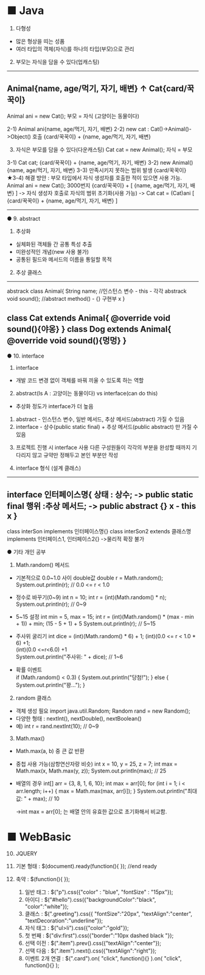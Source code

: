 # ■ Java

1. 다형성
- 많은 형상을 띠는 성품
- 여러 타입의 객체(자식)를 하나의 타입(부모)으로 관리

2. 부모는 자식을 담을 수 있다(업캐스팅)
 ------------------------------------
 Animal{name, age/먹기, 자기, 배변}
   ↑
 Cat{card/꾹꾹이}
 ------------------------------------
Animal ani = new Cat();   부모 = 자식 (고양이는 동물이다)

2-1) Animal ani{name, age/먹기, 자기, 배변}
2-2) new cat : Cat()->Animal()->Object() 호출
        {card/꾹꾹이} + {name, age/먹기, 자기, 배변}


3. 자식은 부모를 담을 수 있다(다운캐스팅)
 Cat cat = new Animal(); 자식 = 부모

3-1) Cat cat; {card/꾹꾹이} + {name, age/먹기, 자기, 배변}
3-2) new Animal() {name, age/먹기, 자기, 배변}
3-3) 만족시키지 못하는 범위 발생 {card/꾹꾹이}
★3-4) 해결 방안 : 부모 타입에서 자식 생성자를 호출한 적이 있으면 사용 가능.
Animal ani = new Cat(); 3000번지 {card/꾹꾹이} + [ {name, age/먹기, 자기, 배변} ]
 -> 자식 생성자 호출로 자식의 범위 초기화(사용 가능) 
 -> Cat cat = (Cat)ani [ {card/꾹꾹이} + {name, age/먹기, 자기, 배변} ]


--- 

 ● 9. abstract
 1. 추상화
 - 실체화된 객체들 간 공통 특성 추출
 - 미완성적인 개념(new 사용 불가)
 - 공통된 필드와 메서드의 이름을 통일할 목적

 2. 추상 클래스
 -------------------------------------------
 abstrack class Animal{
    String name; //인스턴스 변수 - this - 각각
    abstrack void sound(); //abstract method() - {} 구현부 x
 }
 
 class Cat extends Animal{ @override void sound(){야옹} }
 class Dog extends Animal{ @override void sound(){멍멍} }
 -------------------------------------------

 ● 10. interface
  1. interface
  - 개발 코드 변경 없이 객체를 바꿔 끼울 수 있도록 하는 역할

  2. abstract(Is A : 고양이는 동물이다) vs interface(can do this)
  - 추상화 정도가 interface가 더 높음
  1) abstract - 인스턴스 변수, 일반 메서드, 추상 메서드(abstract) 가질 수 있음
  2) interface - 상수(public static final) + 추상 메서드(public abstract) 만 가질 수 있음

  3. 프로젝트 진행 시 interface 사용
  다른 구성원들이 각각의 부분을 완성할 때까지 기다리지 않고 규약만 정해두고 본인 부분만 작성

  4. interface 형식 (설계 클래스)
 -------------------------------------------
  interface 인터페이스명{
   상태 : 상수; -> public static final
    행위 :추상 메서드; -> public abstract  {} x - this x 
  }
 -------------------------------------------
 class interSon implements 인터페이스명{}
 class interSon2 extends 클래스명 implements 인터페이스1, 인터페이스2{}
  ->물리적 확장 불가




 ● 기타 개인 공부
 1. Math.random() 메서드
 - 기본적으로 0.0~1.0 사이 double값 
    double r = Math.random();
    System.out.println(r);  // 0.0 <= r < 1.0

 - 정수로 바꾸기(0~9)
    int n = 10;
    int r = (int)(Math.random() * n);
    System.out.println(r);  // 0~9

 - 5~15 설정
    int min = 5, max = 15;
    int r = (int)(Math.random() * (max - min + 1)) + min;
                                    (15 - 5 + 1)   + 5
    System.out.println(r);  // 5~15
 
 - 주사위 굴리기 
    int dice = (int)(Math.random() * 6) + 1;
	 (int)(0.0 <= r < 1.0 * 6) +1;	
	 (int)(0.0 <=r<6.0) +1	
    System.out.println("주사위: " + dice); // 1~6

 - 확률 이벤트    
    if (Math.random() < 0.3) {
        System.out.println("당첨!");
    } else {
        System.out.println("꽝...");
    }


 2. random 클래스    
 - 객체 생성 필요 import java.util.Random;
            Random rand = new Random();
 - 다양한 형태 : nextInt(), nextDouble(), nextBoolean()           
 - 예) int r = rand.nextInt(10); // 0~9          

 3. Math.max()
 - Math.max(a, b) 중 큰 값 반환
 - 중첩 사용 가능(삼항연산자랑 비슷)
    int x = 10, y = 25, z = 7;
    int max = Math.max(x, Math.max(y, z)); 
    System.out.println(max); // 25

 - 배열의 경우
    int[] arr = {3, 8, 1, 6, 10};
    int max = arr[0];
    for (int i = 1; i < arr.length; i++) {
        max = Math.max(max, arr[i]);
    }
    System.out.println("최대값: " + max); // 10   

    ->int max = arr[0]; 는 배열 안의 유효한 값으로 초기화해서 비교함.


 # ■ WebBasic

010. JQUERY

1. 기본 형태  : $(document).ready(function(){      }); //end ready

2. 축약 :  $(function(){        });
    1) 일반 태그 : $("p").css({"color" :  "blue", "fontSize" : "15px"});
    2) 아이디 : $("#hello").css({"backgroundColor":"black", "color":"white"});
    3) 클래스 : $(".greeting").css({ "fontSize":"20px", "textAlign":"center", "textDecoration":"underline"});
    4) 자식 태그 : $("ul>li").css({"color":"gold"});
    5) 첫 번째 : $("div:first").css({"border":"10px dashed black "});
    6) 선택 이전 : $(".item").prev().css({"textAlign":"center"});
    7) 선택 다음 : $(".item").next().css({"textAlign":"right"});
    8) 이벤트 2개 연결 :  $(".card").on( "click", function(){}   ).on(  "click", function(){}  );
